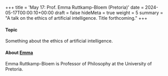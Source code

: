+++
title = 'May 17: Prof. Emma Ruttkamp-Bloem (Pretoria)'
date = 2024-05-17T00:00:10+00:00
draft = false
hideMeta = true
weight = 5
summary = "A talk on the ethics of artificial intelligence. Title forthcoming."
+++


#### Topic
Something about the ethics of artificial intelligence.  

#### About [Emma](https://www.up.ac.za/philosophy/article/2542714/emma-ruttkamp-bloem)
Emma Ruttkamp-Bloem is Professor of Philosophy at the University of Pretoria. 